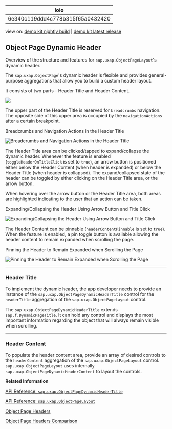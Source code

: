 <!-- loio6e340c119ddd4c778b315f65a0432420 -->

| loio |
| -----|
| 6e340c119ddd4c778b315f65a0432420 |

<div id="loio">

view on: [demo kit nightly build](https://openui5nightly.hana.ondemand.com/topic/6e340c119ddd4c778b315f65a0432420) | [demo kit latest release](https://sdk.openui5.org/topic/6e340c119ddd4c778b315f65a0432420)</div>

## Object Page Dynamic Header

Overview of the structure and features for `sap.uxap.ObjectPageLayout`'s dynamic header.

The `sap.uxap.ObjectPage`'s dynamic header is flexible and provides general-purpose aggregations that allow you to build a custom header layout.

It consists of two parts - Header Title and Header Content.

 ![](images/loio329ff57b73e54ddca241e9ff693cd6c8_HiRes.png) 

The upper part of the Header Title is reserved for `breadcrumbs` navigation. The opposite side of this upper area is occupied by the `navigationActions` after a certain breakpoint.

   
  
<a name="loio6e340c119ddd4c778b315f65a0432420__fig_xtb_3ny_5bb"/>Breadcrumbs and Navigation Actions in the Header Title

 ![](images/loio1b7f15003bc843048ef9212063f072b7_LowRes.gif "Breadcrumbs and Navigation Actions in the Header Title") 

The Header Title area can be clicked/tapped to expand/collapse the dynamic header. Whenever the feature is enabled \(`toggleHeaderOnTitleClick` is set to `true`\), an arrow button is positioned either below the Header Content \(when header is expanded\) or below the Header Title \(when header is collapsed\). The expand/collapsed state of the header can be toggled by either clicking on the Header Title area, or the arrow button.

When hovering over the arrow button or the Header Title area, both areas are highlighted indicating to the user that an action can be taken.

   
  
<a name="loio6e340c119ddd4c778b315f65a0432420__fig_psd_2fz_sbb"/>Expanding/Collapsing the Header Using Arrow Button and Title Click

 ![](images/loioe70b5adf9f60403d8b7b8aa5c9b1d972_LowRes.gif "Expanding/Collapsing the Header Using Arrow Button and Title Click") 

The Header Content can be pinnable \(`headerContentPinnable` is set to `true`\). When the feature is enabled, a pin toggle button is available allowing the header content to remain expanded when scrolling the page.

   
  
<a name="loio6e340c119ddd4c778b315f65a0432420__fig_rqm_llz_sbb"/>Pinning the Header to Remain Expanded when Scrolling the Page

 ![](images/loioc959daa0867e4f209788cad289881dd4_LowRes.gif "Pinning the Header to Remain Expanded when Scrolling the Page") 

***

<a name="loio6e340c119ddd4c778b315f65a0432420__section_cht_tws_sbb"/>

### Header Title

To implement the dynamic header, the app developer needs to provide an instance of the `sap.uxap.ObjectPageDynamicHeaderTitle` control for the `headerTitle` aggregation of the `sap.uxap.ObjectPageLayout` control.

The `sap.uxap.ObjectPageDynamicHeaderTitle` extends `sap.f.DynamicPageTitle`. It can hold any control and displays the most important information regarding the object that will always remain visible when scrolling.

***

<a name="loio6e340c119ddd4c778b315f65a0432420__section_z5r_q1t_sbb"/>

### Header Content

To populate the header content area, provide an array of desired controls to the `headerContent` aggregation of the `sap.uxap.ObjectPageLayout` control. `sap.uxap.ObjectPageLayout` uses internally `sap.uxap.ObjectPageDynamicHeaderContent` to layout the controls.

**Related Information**  


[API Reference: `sap.uxap.ObjectPageDynamicHeaderTitle`](https://sdk.openui5.org/api/sap.uxap.ObjectPageDynamicHeaderTitle)

[API Reference: `sap.uxap.ObjectPageLayout`](https://sdk.openui5.org/api/sap.uxap.ObjectPageLayout)

[Object Page Headers](Object_Page_Headers_d2ef009.md "The sap.uxap.ObjectPageLayout control has two types of header - classic header and dynamic header.")

[Object Page Headers Comparison](Object_Page_Headers_Comparison_9c9d94f.md "This section explains the differences and similarities between the two types of header of the sap.uxap.ObjectPageLayout control.")


